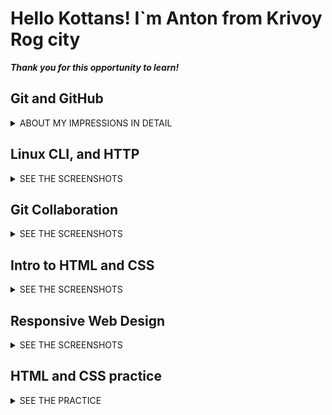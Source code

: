 # Hello Kottans! I`m Anton from Krivoy Rog city
***Thank you for this opportunity to learn!***
## Git and GitHub
<details>
<summary>ABOUT MY IMPRESSIONS IN DETAIL</summary>
### First step:
> **Coursera** https://www.coursera.org/learn/introduction-git-github
I studied the materials of the Coursera course.
It was an interesting experience due to the lab works.
<details>
<summary>SEE THE SCREENSHOT</summary>

![image](git_basic/Coursera1week.jpg)
![image](git_basic/coursera2week.jpg)
</details>
---
### Second step:
> **Learn Git Branching** https://learngitbranching.js.org/
<details>
<summary>SEE THE SCREENSHOT</summary>

![image](git_basic/Git-test.jpg)
![image](git_basic/git-test2.jpg)
</details>

I also highlighted the interesting things about  `git fetch/pull/push origin source:destination`

</details>

## Linux CLI, and HTTP


<details>
<summary>SEE THE SCREENSHOTS</summary>

![Learn Linux Commands](task_linux_cli/linux.jpg)
![Learn Linux Commands](task_linux_cli/linux2.jpg)
![Learn Linux Commands](task_linux_cli/linux3.jpg)
![Learn Linux Commands](task_linux_cli/linux4.jpg)

</details>

## Git Collaboration


<details>
<summary>SEE THE SCREENSHOTS</summary>

![image](task_git_collaboration/coursera3week.jpg)
![image](task_git_collaboration/coursera4week.jpg)
![image](task_git_collaboration/Git-test.jpg)
![image](task_git_collaboration/git-test2.jpg)

</details>

## Intro to HTML and CSS


<details>
<summary>SEE THE SCREENSHOTS</summary>

![image](task_html_css_intro/html_css_week1.jpg)
![image](task_html_css_intro/html_css_week2.jpg)
![image](task_html_css_intro/Test.jpg)

</details>

## Responsive Web Design


<details>
<summary>SEE THE SCREENSHOTS</summary>

![image](task_responsive_web_design/scrnli_01-09-2022_09-14-22.png)
![image](task_responsive_web_design/scrnli_01-09-2022_18-33-43.png)

</details>

## HTML and CSS practice


<details>
<summary>SEE THE PRACTICE</summary>

[Demo](https://malenkoak.github.io/Popup/) |
[Code basic](https://github.com/MalenkoAK/kottan-frontend/tree/main/Popup)
